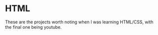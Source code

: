# HTML
These are the projects worth noting when I was learning HTML/CSS, with the final one being youtube.
